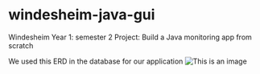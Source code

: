 # windesheim-java-gui
Windesheim Year 1: semester 2 Project: Build a Java monitoring app from scratch

We used this ERD in the database for our application
![This is an image](https://user-images.githubusercontent.com/76699269/174133809-43ce6f0d-dac7-4342-9329-8b111f0604af.png)
